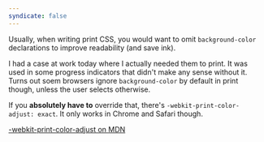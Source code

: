 ```yaml
---
syndicate: false
---
```

Usually, when writing print CSS, you would want to omit `background-color` declarations to improve readability (and save ink).

I had a case at work today where I actually needed them to print. It was used in some progress indicators that didn't make any sense without it. Turns out soem browsers ignore `background-color` by default in print though, unless the user selects otherwise.

If you __absolutely have to__ override that, there's `-webkit-print-color-adjust: exact`.
It only works in Chrome and Safari though.

[-webkit-print-color-adjust on MDN](https://developer.mozilla.org/de/docs/Web/CSS/-webkit-print-color-adjust)